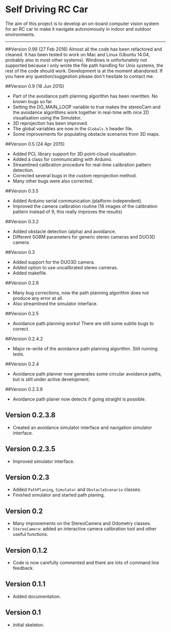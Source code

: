 # Self Driving RC Car
The aim of this project is to develop an on-board computer vision system for an RC car to make it navigate autonomously in indoor and outdoor environments.
- - -

##Version 0.99 (27 Feb 2016)
Almost all the code has been refactored and cleaned. It has been tested to work on Mac and Linux (Ubuntu 14.04, probably also in most other systems). Windows is unfortunately not supported because I only wrote the file path handling for Unix systems, the rest of the code should work.
Development is at the moment abandoned. If you have any question/suggestion please don't hesitate to contact me.

##Version 0.9 (16 Jun 2015)
- Part of the avoidance path planning algorithm has been rewritten. No known bugs so far.
- Setting the DO_MAIN_LOOP variable to true makes the stereoCam and the avoidance algorithms work together in real-time with nice 2D visualisation using the Simulator.
- 3D reprojection has been improved.
- The global variables are now in the `Globals.h` header file.
- Some improvements for populating obstacle scenarios from 3D maps.

##Version 0.5 (24 Apr 2015)
- Added PCL library support for 3D point-cloud visualisation.
- Added a class for communicating with Arduino.
- Streamlined calibration procedure for real-time calibration pattern detection.
- Corrected several bugs in the custom reprojection method.
- Many other bugs were also corrected.

##Version 0.3.5
- Added Arduino serial communication (platform-independent).
- Improved the camera calibration routine (16 images of the calibration pattern instead of 9, this really improves the results)

##Version 0.3.2
- Added obstacle detection (alpha) and avoidance.
- Different SGBM parameters for generic stereo cameras and DUO3D camera.

##Version 0.3
- Added support for the DUO3D camera.
- Added option to use uncalibrated stereo cameras.
- Added makefile.

##Version 0.2.6
- Many bug corrections, now the path planning algorithm does not produce any error at all.
- Also streamlined the simulator interface.

##Version 0.2.5
- Avoidance path planning works! There are still some subtle bugs to correct.

##Version 0.2.4.2
- Major re-write of the avoidance path planning algorithm. Still running tests.

##Version 0.2.4
- Avoidance path planner now generates some circular avoidance paths, but is still under active development.

##Version 0.2.3.9
- Avoidance path planer now detects if going straight is possible.

## Version 0.2.3.8
- Created an avoidance simulator interface and navigation simulator interface.

## Version 0.2.3.5
- Improved simulator interface.

## Version 0.2.3
- Added `PathPlaning`, `Simulator` and `ObstacleScenario` classes.
- Finished simulator and started path planing.

## Version 0.2
- Many improvements on the StereoCamera and Odometry classes.
- `StereoCamera`: added an interactive camera calibration tool and other useful functions.

## Version 0.1.2
- Code is now carefully commented and there are lots of command line feedback.

## Version 0.1.1
- Added documentation.

## Version 0.1
- Initial skeleton.